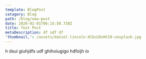 ```yaml
---
template: BlogPost
catagory: Blog
path: /blog/new-post
date: 2020-02-01T06:15:50.738Z
title: Test Post
metaDescription: df sdf df
'thumbnail,': /assets/daniel-lincoln-HlEu2OvHtI0-unsplash.jpg
---
```

h dsui giuhjdfs udf ghihoiugigo hdfoijh io
